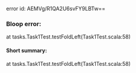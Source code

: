 error id: AEMVg/R1QA2U6svFY9LBTw==
### Bloop error:

at tasks.Task1Test.testFoldLeft(Task1Test.scala:58)
#### Short summary: 

at tasks.Task1Test.testFoldLeft(Task1Test.scala:58)